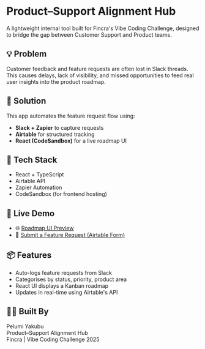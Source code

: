 # Product–Support Alignment Hub

A lightweight internal tool built for Fincra's Vibe Coding Challenge, designed to bridge the gap between Customer Support and Product teams.

## 💡 Problem

Customer feedback and feature requests are often lost in Slack threads. This causes delays, lack of visibility, and missed opportunities to feed real user insights into the product roadmap.

## 🚀 Solution

This app automates the feature request flow using:
- **Slack + Zapier** to capture requests
- **Airtable** for structured tracking
- **React (CodeSandbox)** for a live roadmap UI

## 🔧 Tech Stack

- React + TypeScript
- Airtable API
- Zapier Automation
- CodeSandbox (for frontend hosting)

## 🔗 Live Demo

- 🌐 [Roadmap UI Preview](https://wfn3cc.csb.app)
- 📝 [Submit a Feature Request (Airtable Form)](https://airtable.com/appo3yoIdU6aDCtWT/shrg6rbpU8H1uRpfe)

## 📦 Features

- Auto-logs feature requests from Slack
- Categorises by status, priority, product area
- React UI displays a Kanban roadmap
- Updates in real-time using Airtable's API

## 🙋‍♀️ Built By

Pelumi Yakubu  
Product–Support Alignment Hub  
Fincra | Vibe Coding Challenge 2025

